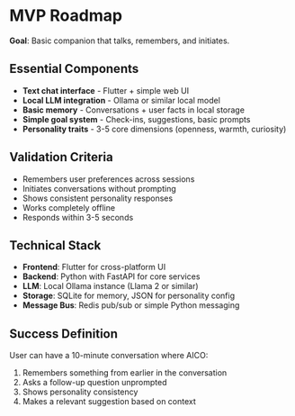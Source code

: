 # MVP Roadmap

**Goal**: Basic companion that talks, remembers, and initiates.

## Essential Components

- **Text chat interface** - Flutter + simple web UI
- **Local LLM integration** - Ollama or similar local model
- **Basic memory** - Conversations + user facts in local storage
- **Simple goal system** - Check-ins, suggestions, basic prompts
- **Personality traits** - 3-5 core dimensions (openness, warmth, curiosity)

## Validation Criteria

- Remembers user preferences across sessions
- Initiates conversations without prompting
- Shows consistent personality responses
- Works completely offline
- Responds within 3-5 seconds

## Technical Stack

- **Frontend**: Flutter for cross-platform UI
- **Backend**: Python with FastAPI for core services
- **LLM**: Local Ollama instance (Llama 2 or similar)
- **Storage**: SQLite for memory, JSON for personality config
- **Message Bus**: Redis pub/sub or simple Python messaging

## Success Definition

User can have a 10-minute conversation where AICO:
1. Remembers something from earlier in the conversation
2. Asks a follow-up question unprompted
3. Shows personality consistency
4. Makes a relevant suggestion based on context
